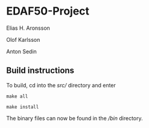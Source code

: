 # EDAF50-Project
Elias H. Aronsson

Olof Karlsson

Anton Sedin

## Build instructions
To build, cd into the *src/* directory and enter

`make all`

`make install`

The binary files can now be found in the */bin* directory.
